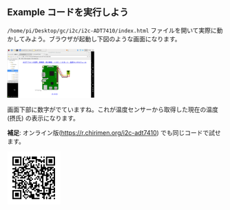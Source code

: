 ## Example コードを実行しよう

`/home/pi/Desktop/gc/i2c/i2c-ADT7410/index.html` ファイルを開いて実際に動かしてみよう。ブラウザが起動し下図のような画面になります。

<img src="imgs/section2/browser.png" width="40%">

画面下部に数字がでていますね。これが温度センサーから取得した現在の温度 (摂氏) の表示になります。

**補足**: オンライン版(https://r.chirimen.org/i2c-adt7410) でも同じコードで試せます。

<img src="imgs/i2c-qr.png" padding-left="20px">
